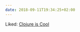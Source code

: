 ```yaml
---
date: 2018-09-11T19:34:25+02:00
---
```


Liked: [Clojure is Cool](http://ahungry.com/blog/2018-09-09-Clojure-is-Cool.html)
